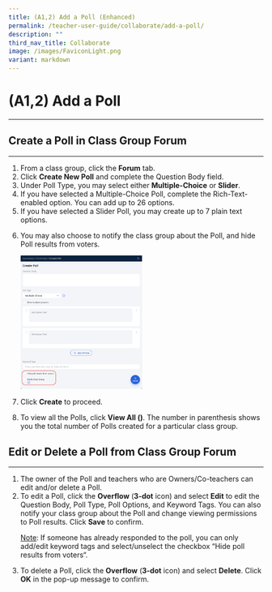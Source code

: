 ```yaml
---
title: (A1,2) Add a Poll (Enhanced)
permalink: /teacher-user-guide/collaborate/add-a-poll/
description: ""
third_nav_title: Collaborate
image: /images/FaviconLight.png
variant: markdown
---
```

<h1 id="-1b-add-a-poll">(A1,2) Add a Poll</h1><hr>
<h2 id="-create-a-poll-in-class-group-forum-">Create a Poll in Class Group Forum</h2>
<hr>
<ol>
<li>From a class group, click the <strong>Forum</strong> tab.</li>
<li>Click <strong>Create New Poll</strong> and complete the Question Body field.</li>
<li>Under Poll Type, you may select either <strong>Multiple-Choice</strong> or <strong>Slider</strong>. </li>
<li>If you have selected a Multiple-Choice Poll, complete the Rich-Text-enabled option. You can add up to 26 options. </li>
<li>If you have selected a Slider Poll, you may create up to 7 plain text options.</li>
<li><p>You may also choose to notify the class group about the Poll, and hide Poll results from voters.</p>
<p><img alt="Add a Poll" style="width: 50%;" src="/images/2Teacher/C-Poll.png"></p>
</li>
<li><p>Click <strong>Create</strong> to proceed.</p>
</li>
<li>To view all the Polls, click <strong>View All ()</strong>. The number in parenthesis shows you the total number of Polls created for a particular class group.</li>
</ol>
<h2 id="edit-or-delete-a-poll-from-class-group-forum">Edit or Delete a Poll from Class Group Forum</h2>
<hr>
<ol>
<li>The owner of the Poll and teachers who are Owners/Co-teachers can edit and/or delete a Poll.</li>
<li>To edit a Poll, click the <strong>Overflow</strong> (<strong>3-dot</strong> icon) and select <strong>Edit</strong> to edit the Question Body, Poll Type, Poll Options, and Keyword Tags. You can also notify your class group about the Poll and change viewing permissions to Poll results. Click <strong>Save</strong> to confirm.</li>
	<p><u>Note</u>: If someone has already responded to the poll, you can only add/edit keyword tags and select/unselect the checkbox “Hide poll results from voters“.</p>
<li>To delete a Poll, click the <strong>Overflow</strong> (<strong>3-dot</strong> icon) and select <strong>Delete</strong>. Click <strong><strong>OK</strong></strong> in the pop-up message to confirm.</li>
</ol>